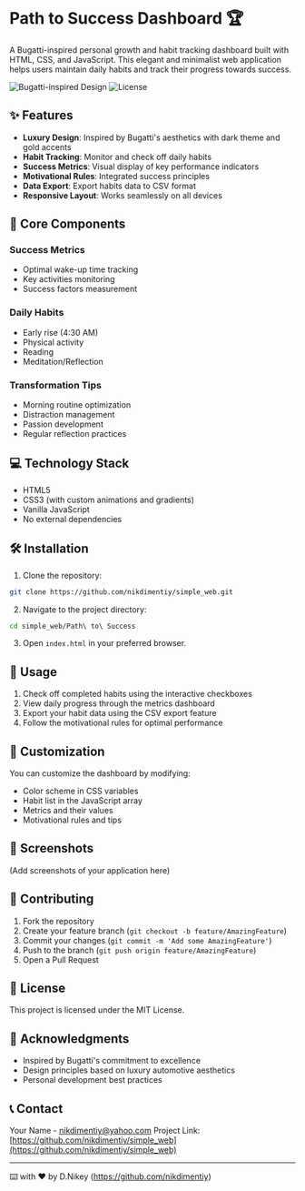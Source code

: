 # Path to Success Dashboard 🏆

A Bugatti-inspired personal growth and habit tracking dashboard built with HTML, CSS, and JavaScript. This elegant and minimalist web application helps users maintain daily habits and track their progress towards success.

![Bugatti-inspired Design](https://img.shields.io/badge/Design-Bugatti%20Inspired-gold)
![License](https://img.shields.io/badge/License-MIT-blue.svg)

## ✨ Features

- **Luxury Design**: Inspired by Bugatti's aesthetics with dark theme and gold accents
- **Habit Tracking**: Monitor and check off daily habits
- **Success Metrics**: Visual display of key performance indicators
- **Motivational Rules**: Integrated success principles
- **Data Export**: Export habits data to CSV format
- **Responsive Layout**: Works seamlessly on all devices

## 🚀 Core Components

### Success Metrics
- Optimal wake-up time tracking
- Key activities monitoring
- Success factors measurement

### Daily Habits
- Early rise (4:30 AM)
- Physical activity
- Reading
- Meditation/Reflection

### Transformation Tips
- Morning routine optimization
- Distraction management
- Passion development
- Regular reflection practices

## 💻 Technology Stack

- HTML5
- CSS3 (with custom animations and gradients)
- Vanilla JavaScript
- No external dependencies

## 🛠️ Installation

1. Clone the repository:
```bash
git clone https://github.com/nikdimentiy/simple_web.git
```

2. Navigate to the project directory:
```bash
cd simple_web/Path\ to\ Success
```

3. Open `index.html` in your preferred browser.

## 🎯 Usage

1. Check off completed habits using the interactive checkboxes
2. View daily progress through the metrics dashboard
3. Export your habit data using the CSV export feature
4. Follow the motivational rules for optimal performance

## 🎨 Customization

You can customize the dashboard by modifying:

- Color scheme in CSS variables
- Habit list in the JavaScript array
- Metrics and their values
- Motivational rules and tips

## 📱 Screenshots

(Add screenshots of your application here)

## 🤝 Contributing

1. Fork the repository
2. Create your feature branch (`git checkout -b feature/AmazingFeature`)
3. Commit your changes (`git commit -m 'Add some AmazingFeature'`)
4. Push to the branch (`git push origin feature/AmazingFeature`)
5. Open a Pull Request

## 📄 License

This project is licensed under the MIT License.

## 🙏 Acknowledgments

- Inspired by Bugatti's commitment to excellence
- Design principles based on luxury automotive aesthetics
- Personal development best practices

## 📞 Contact

Your Name - nikdimentiy@yahoo.com
Project Link: [https://github.com/nikdimentiy/simple_web](https://github.com/nikdimentiy/simple_web)

---
⌨️ with ❤️ by D.Nikey (https://github.com/nikdimentiy)
